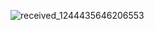 ![received_1244435646206553](https://github.com/AcQuyLuuVong102/AcQuyLuuVong102/assets/155598909/1fa002eb-4f28-4d61-b4d4-ee9375360fb4)
